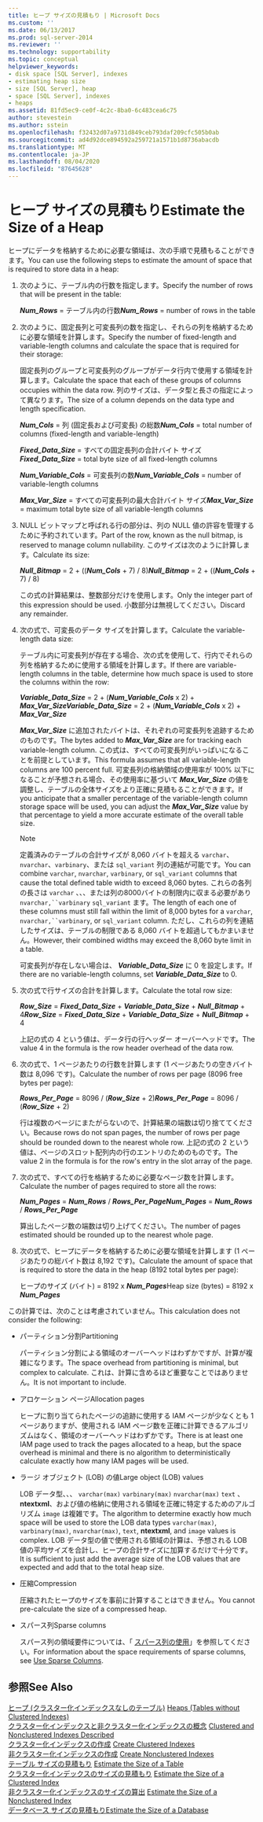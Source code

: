 ```yaml
---
title: ヒープ サイズの見積もり | Microsoft Docs
ms.custom: ''
ms.date: 06/13/2017
ms.prod: sql-server-2014
ms.reviewer: ''
ms.technology: supportability
ms.topic: conceptual
helpviewer_keywords:
- disk space [SQL Server], indexes
- estimating heap size
- size [SQL Server], heap
- space [SQL Server], indexes
- heaps
ms.assetid: 81fd5ec9-ce0f-4c2c-8ba0-6c483cea6c75
author: stevestein
ms.author: sstein
ms.openlocfilehash: f32432d07a9731d849ceb793daf209cfc505b0ab
ms.sourcegitcommit: ad4d92dce894592a259721a1571b1d8736abacdb
ms.translationtype: MT
ms.contentlocale: ja-JP
ms.lasthandoff: 08/04/2020
ms.locfileid: "87645628"
---
```

# <a name="estimate-the-size-of-a-heap"></a><span data-ttu-id="f3730-102">ヒープ サイズの見積もり</span><span class="sxs-lookup"><span data-stu-id="f3730-102">Estimate the Size of a Heap</span></span>
  <span data-ttu-id="f3730-103">ヒープにデータを格納するために必要な領域は、次の手順で見積もることができます。</span><span class="sxs-lookup"><span data-stu-id="f3730-103">You can use the following steps to estimate the amount of space that is required to store data in a heap:</span></span>  
  
1.  <span data-ttu-id="f3730-104">次のように、テーブル内の行数を指定します。</span><span class="sxs-lookup"><span data-stu-id="f3730-104">Specify the number of rows that will be present in the table:</span></span>  
  
     <span data-ttu-id="f3730-105">***Num_Rows***  = テーブル内の行数</span><span class="sxs-lookup"><span data-stu-id="f3730-105">***Num_Rows***  = number of rows in the table</span></span>  
  
2.  <span data-ttu-id="f3730-106">次のように、固定長列と可変長列の数を指定し、それらの列を格納するために必要な領域を計算します。</span><span class="sxs-lookup"><span data-stu-id="f3730-106">Specify the number of fixed-length and variable-length columns and calculate the space that is required for their storage:</span></span>  
  
     <span data-ttu-id="f3730-107">固定長列のグループと可変長列のグループがデータ行内で使用する領域を計算します。</span><span class="sxs-lookup"><span data-stu-id="f3730-107">Calculate the space that each of these groups of columns occupies within the data row.</span></span> <span data-ttu-id="f3730-108">列のサイズは、データ型と長さの指定によって異なります。</span><span class="sxs-lookup"><span data-stu-id="f3730-108">The size of a column depends on the data type and length specification.</span></span>  
  
     <span data-ttu-id="f3730-109">***Num_Cols***  = 列 (固定長および可変長) の総数</span><span class="sxs-lookup"><span data-stu-id="f3730-109">***Num_Cols***  = total number of columns (fixed-length and variable-length)</span></span>  
  
     <span data-ttu-id="f3730-110">***Fixed_Data_Size***  = すべての固定長列の合計バイト サイズ</span><span class="sxs-lookup"><span data-stu-id="f3730-110">***Fixed_Data_Size***  = total byte size of all fixed-length columns</span></span>  
  
     <span data-ttu-id="f3730-111">***Num_Variable_Cols***  = 可変長列の数</span><span class="sxs-lookup"><span data-stu-id="f3730-111">***Num_Variable_Cols***  = number of variable-length columns</span></span>  
  
     <span data-ttu-id="f3730-112">***Max_Var_Size*** = すべての可変長列の最大合計バイト サイズ</span><span class="sxs-lookup"><span data-stu-id="f3730-112">***Max_Var_Size***  = maximum total byte size of all variable-length columns</span></span>  
  
3.  <span data-ttu-id="f3730-113">NULL ビットマップと呼ばれる行の部分は、列の NULL 値の許容を管理するために予約されています。</span><span class="sxs-lookup"><span data-stu-id="f3730-113">Part of the row, known as the null bitmap, is reserved to manage column nullability.</span></span> <span data-ttu-id="f3730-114">このサイズは次のように計算します。</span><span class="sxs-lookup"><span data-stu-id="f3730-114">Calculate its size:</span></span>  
  
     <span data-ttu-id="f3730-115">***Null_Bitmap***  = 2 + ((***Num_Cols*** + 7) / 8)</span><span class="sxs-lookup"><span data-stu-id="f3730-115">***Null_Bitmap***  = 2 + ((***Num_Cols*** + 7) / 8)</span></span>  
  
     <span data-ttu-id="f3730-116">この式の計算結果は、整数部分だけを使用します。</span><span class="sxs-lookup"><span data-stu-id="f3730-116">Only the integer part of this expression should be used.</span></span> <span data-ttu-id="f3730-117">小数部分は無視してください。</span><span class="sxs-lookup"><span data-stu-id="f3730-117">Discard any remainder.</span></span>  
  
4.  <span data-ttu-id="f3730-118">次の式で、可変長のデータ サイズを計算します。</span><span class="sxs-lookup"><span data-stu-id="f3730-118">Calculate the variable-length data size:</span></span>  
  
     <span data-ttu-id="f3730-119">テーブル内に可変長列が存在する場合、次の式を使用して、行内でそれらの列を格納するために使用する領域を計算します。</span><span class="sxs-lookup"><span data-stu-id="f3730-119">If there are variable-length columns in the table, determine how much space is used to store the columns within the row:</span></span>  
  
     <span data-ttu-id="f3730-120">***Variable_Data_Size***  = 2 + (***Num_Variable_Cols*** x 2) + ***Max_Var_Size***</span><span class="sxs-lookup"><span data-stu-id="f3730-120">***Variable_Data_Size***  = 2 + (***Num_Variable_Cols*** x 2) + ***Max_Var_Size***</span></span>  
  
     <span data-ttu-id="f3730-121">***Max_Var_Size*** に追加されたバイトは、それぞれの可変長列を追跡するためのものです。</span><span class="sxs-lookup"><span data-stu-id="f3730-121">The bytes added to ***Max_Var_Size*** are for tracking each variable-length column.</span></span> <span data-ttu-id="f3730-122">この式は、すべての可変長列がいっぱいになることを前提としています。</span><span class="sxs-lookup"><span data-stu-id="f3730-122">This formula assumes that all variable-length columns are 100 percent full.</span></span> <span data-ttu-id="f3730-123">可変長列の格納領域の使用率が 100% 以下になることが予想される場合、その使用率に基づいて ***Max_Var_Size*** の値を調整し、テーブルの全体サイズをより正確に見積もることができます。</span><span class="sxs-lookup"><span data-stu-id="f3730-123">If you anticipate that a smaller percentage of the variable-length column storage space will be used, you can adjust the ***Max_Var_Size*** value by that percentage to yield a more accurate estimate of the overall table size.</span></span>  
  
    > [!NOTE]  
    >  <span data-ttu-id="f3730-124">定義済みのテーブルの合計サイズが 8,060 バイトを超える `varchar`、`nvarchar`、`varbinary`、または `sql_variant` 列の連結が可能です。</span><span class="sxs-lookup"><span data-stu-id="f3730-124">You can combine `varchar`, `nvarchar`, `varbinary`, or `sql_variant` columns that cause the total defined table width to exceed 8,060 bytes.</span></span> <span data-ttu-id="f3730-125">これらの各列の長さは `varchar` 、、、または列の8000バイトの制限内に収まる必要があり `nvarchar,``varbinary` `sql_variant` ます。</span><span class="sxs-lookup"><span data-stu-id="f3730-125">The length of each one of these columns must still fall within the limit of 8,000 bytes for a `varchar`, `nvarchar,``varbinary`, or `sql_variant` column.</span></span> <span data-ttu-id="f3730-126">ただし、これらの列を連結したサイズは、テーブルの制限である 8,060 バイトを超過してもかまいません。</span><span class="sxs-lookup"><span data-stu-id="f3730-126">However, their combined widths may exceed the 8,060 byte limit in a table.</span></span>  
  
     <span data-ttu-id="f3730-127">可変長列が存在しない場合は、 ***Variable_Data_Size*** に 0 を設定します。</span><span class="sxs-lookup"><span data-stu-id="f3730-127">If there are no variable-length columns, set ***Variable_Data_Size*** to 0.</span></span>  
  
5.  <span data-ttu-id="f3730-128">次の式で行サイズの合計を計算します。</span><span class="sxs-lookup"><span data-stu-id="f3730-128">Calculate the total row size:</span></span>  
  
     <span data-ttu-id="f3730-129">***Row_Size***  = ***Fixed_Data_Size*** + ***Variable_Data_Size*** + ***Null_Bitmap*** + 4</span><span class="sxs-lookup"><span data-stu-id="f3730-129">***Row_Size***  = ***Fixed_Data_Size*** + ***Variable_Data_Size*** + ***Null_Bitmap*** + 4</span></span>  
  
     <span data-ttu-id="f3730-130">上記の式の 4 という値は、データ行の行ヘッダー オーバーヘッドです。</span><span class="sxs-lookup"><span data-stu-id="f3730-130">The value 4 in the formula is the row header overhead of the data row.</span></span>  
  
6.  <span data-ttu-id="f3730-131">次の式で、1 ページあたりの行数を計算します (1 ページあたりの空きバイト数は 8,096 です)。</span><span class="sxs-lookup"><span data-stu-id="f3730-131">Calculate the number of rows per page (8096 free bytes per page):</span></span>  
  
     <span data-ttu-id="f3730-132">***Rows_Per_Page***  = 8096 / (***Row_Size*** + 2)</span><span class="sxs-lookup"><span data-stu-id="f3730-132">***Rows_Per_Page***  = 8096 / (***Row_Size*** + 2)</span></span>  
  
     <span data-ttu-id="f3730-133">行は複数のページにまたがらないので、計算結果の端数は切り捨ててください。</span><span class="sxs-lookup"><span data-stu-id="f3730-133">Because rows do not span pages, the number of rows per page should be rounded down to the nearest whole row.</span></span> <span data-ttu-id="f3730-134">上記の式の 2 という値は、ページのスロット配列内の行のエントリのためのものです。</span><span class="sxs-lookup"><span data-stu-id="f3730-134">The value 2 in the formula is for the row's entry in the slot array of the page.</span></span>  
  
7.  <span data-ttu-id="f3730-135">次の式で、すべての行を格納するために必要なページ数を計算します。</span><span class="sxs-lookup"><span data-stu-id="f3730-135">Calculate the number of pages required to store all the rows:</span></span>  
  
     <span data-ttu-id="f3730-136">***Num_Pages***  = ***Num_Rows*** / ***Rows_Per_Page***</span><span class="sxs-lookup"><span data-stu-id="f3730-136">***Num_Pages***  = ***Num_Rows*** / ***Rows_Per_Page***</span></span>  
  
     <span data-ttu-id="f3730-137">算出したページ数の端数は切り上げてください。</span><span class="sxs-lookup"><span data-stu-id="f3730-137">The number of pages estimated should be rounded up to the nearest whole page.</span></span>  
  
8.  <span data-ttu-id="f3730-138">次の式で、ヒープにデータを格納するために必要な領域を計算します (1 ページあたりの総バイト数は 8,192 です)。</span><span class="sxs-lookup"><span data-stu-id="f3730-138">Calculate the amount of space that is required to store the data in the heap (8192 total bytes per page):</span></span>  
  
     <span data-ttu-id="f3730-139">ヒープのサイズ (バイト) = 8192 x ***Num_Pages***</span><span class="sxs-lookup"><span data-stu-id="f3730-139">Heap size (bytes) = 8192 x ***Num_Pages***</span></span>  
  
 <span data-ttu-id="f3730-140">この計算では、次のことは考慮されていません。</span><span class="sxs-lookup"><span data-stu-id="f3730-140">This calculation does not consider the following:</span></span>  
  
-   <span data-ttu-id="f3730-141">パーティション分割</span><span class="sxs-lookup"><span data-stu-id="f3730-141">Partitioning</span></span>  
  
     <span data-ttu-id="f3730-142">パーティション分割による領域のオーバーヘッドはわずかですが、計算が複雑になります。</span><span class="sxs-lookup"><span data-stu-id="f3730-142">The space overhead from partitioning is minimal, but complex to calculate.</span></span> <span data-ttu-id="f3730-143">これは、計算に含めるほど重要なことではありません。</span><span class="sxs-lookup"><span data-stu-id="f3730-143">It is not important to include.</span></span>  
  
-   <span data-ttu-id="f3730-144">アロケーション ページ</span><span class="sxs-lookup"><span data-stu-id="f3730-144">Allocation pages</span></span>  
  
     <span data-ttu-id="f3730-145">ヒープに割り当てられたページの追跡に使用する IAM ページが少なくとも 1 ページありますが、使用される IAM ページ数を正確に計算できるアルゴリズムはなく、領域のオーバーヘッドはわずかです。</span><span class="sxs-lookup"><span data-stu-id="f3730-145">There is at least one IAM page used to track the pages allocated to a heap, but the space overhead is minimal and there is no algorithm to deterministically calculate exactly how many IAM pages will be used.</span></span>  
  
-   <span data-ttu-id="f3730-146">ラージ オブジェクト (LOB) の値</span><span class="sxs-lookup"><span data-stu-id="f3730-146">Large object (LOB) values</span></span>  
  
     <span data-ttu-id="f3730-147">LOB データ型、、、 `varchar(max)` `varbinary(max)` `nvarchar(max)` `text` 、 **ntextxml**、および値の格納に使用される領域を正確に特定するためのアルゴリズム `image` は複雑です。</span><span class="sxs-lookup"><span data-stu-id="f3730-147">The algorithm to determine exactly how much space will be used to store the LOB data types `varchar(max)`, `varbinary(max)`, `nvarchar(max)`, `text`, **ntextxml**, and `image` values is complex.</span></span> <span data-ttu-id="f3730-148">LOB データ型の値で使用される領域の計算は、予想される LOB 値の平均サイズを合計し、ヒープの合計サイズに加算するだけで十分です。</span><span class="sxs-lookup"><span data-stu-id="f3730-148">It is sufficient to just add the average size of the LOB values that are expected and add that to the total heap size.</span></span>  
  
-   <span data-ttu-id="f3730-149">圧縮</span><span class="sxs-lookup"><span data-stu-id="f3730-149">Compression</span></span>  
  
     <span data-ttu-id="f3730-150">圧縮されたヒープのサイズを事前に計算することはできません。</span><span class="sxs-lookup"><span data-stu-id="f3730-150">You cannot pre-calculate the size of a compressed heap.</span></span>  
  
-   <span data-ttu-id="f3730-151">スパース列</span><span class="sxs-lookup"><span data-stu-id="f3730-151">Sparse columns</span></span>  
  
     <span data-ttu-id="f3730-152">スパース列の領域要件については、「 [スパース列の使用](../tables/use-sparse-columns.md)」を参照してください。</span><span class="sxs-lookup"><span data-stu-id="f3730-152">For information about the space requirements of sparse columns, see [Use Sparse Columns](../tables/use-sparse-columns.md).</span></span>  
  
## <a name="see-also"></a><span data-ttu-id="f3730-153">参照</span><span class="sxs-lookup"><span data-stu-id="f3730-153">See Also</span></span>  
 <span data-ttu-id="f3730-154">[ヒープ &#40;クラスター化インデックスなしのテーブル&#41;](../indexes/heaps-tables-without-clustered-indexes.md) </span><span class="sxs-lookup"><span data-stu-id="f3730-154">[Heaps &#40;Tables without Clustered Indexes&#41;](../indexes/heaps-tables-without-clustered-indexes.md) </span></span>  
 <span data-ttu-id="f3730-155">[クラスター化インデックスと非クラスター化インデックスの概念](../indexes/clustered-and-nonclustered-indexes-described.md) </span><span class="sxs-lookup"><span data-stu-id="f3730-155">[Clustered and Nonclustered Indexes Described](../indexes/clustered-and-nonclustered-indexes-described.md) </span></span>  
 <span data-ttu-id="f3730-156">[クラスター化インデックスの作成](../indexes/create-clustered-indexes.md) </span><span class="sxs-lookup"><span data-stu-id="f3730-156">[Create Clustered Indexes](../indexes/create-clustered-indexes.md) </span></span>  
 <span data-ttu-id="f3730-157">[非クラスター化インデックスの作成](../indexes/create-nonclustered-indexes.md) </span><span class="sxs-lookup"><span data-stu-id="f3730-157">[Create Nonclustered Indexes](../indexes/create-nonclustered-indexes.md) </span></span>  
 <span data-ttu-id="f3730-158">[テーブル サイズの見積もり](estimate-the-size-of-a-table.md) </span><span class="sxs-lookup"><span data-stu-id="f3730-158">[Estimate the Size of a Table](estimate-the-size-of-a-table.md) </span></span>  
 <span data-ttu-id="f3730-159">[クラスター化インデックスのサイズの見積もり](estimate-the-size-of-a-clustered-index.md) </span><span class="sxs-lookup"><span data-stu-id="f3730-159">[Estimate the Size of a Clustered Index](estimate-the-size-of-a-clustered-index.md) </span></span>  
 <span data-ttu-id="f3730-160">[非クラスター化インデックスのサイズの算出](estimate-the-size-of-a-nonclustered-index.md) </span><span class="sxs-lookup"><span data-stu-id="f3730-160">[Estimate the Size of a Nonclustered Index](estimate-the-size-of-a-nonclustered-index.md) </span></span>  
 [<span data-ttu-id="f3730-161">データベース サイズの見積もり</span><span class="sxs-lookup"><span data-stu-id="f3730-161">Estimate the Size of a Database</span></span>](estimate-the-size-of-a-database.md)  
  
  
